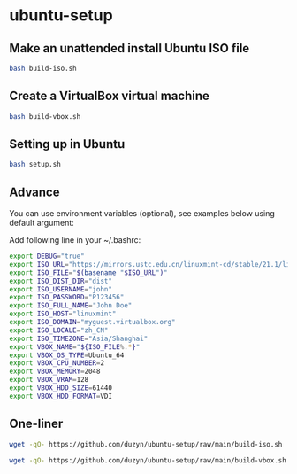 # ubuntu-setup

## Make an unattended install Ubuntu ISO file

```bash
bash build-iso.sh
```

## Create a VirtualBox virtual machine

```bash
bash build-vbox.sh
```

## Setting up in Ubuntu

```bash
bash setup.sh
```

## Advance

You can use environment variables (optional), see examples below using default argument:

Add following line in your ~/.bashrc:

```bash
export DEBUG="true"
export ISO_URL="https://mirrors.ustc.edu.cn/linuxmint-cd/stable/21.1/linuxmint-21.1-xfce-64bit.iso"
export ISO_FILE="$(basename "$ISO_URL")"
export ISO_DIST_DIR="dist"
export ISO_USERNAME="john"
export ISO_PASSWORD="P123456"
export ISO_FULL_NAME="John Doe"
export ISO_HOST="linuxmint"
export ISO_DOMAIN="myguest.virtualbox.org"
export ISO_LOCALE="zh_CN"
export ISO_TIMEZONE="Asia/Shanghai"
export VBOX_NAME="${ISO_FILE%.*}"
export VBOX_OS_TYPE=Ubuntu_64
export VBOX_CPU_NUMBER=2
export VBOX_MEMORY=2048
export VBOX_VRAM=128
export VBOX_HDD_SIZE=61440
export VBOX_HDD_FORMAT=VDI
```

## One-liner

```bash
wget -qO- https://github.com/duzyn/ubuntu-setup/raw/main/build-iso.sh | DEBUG="false" ISO_URL="https://mirrors.ustc.edu.cn/ubuntu-cdimage/xubuntu/releases/20.04.6/release/xubuntu-20.04.6-desktop-amd64.iso" USERNAME="john" PASSWORD="111111" FULL_NAME="John Doe" HOST="xubuntu" DOMAIN="guest.virtualbox.org" LOCALE="zh_CN" TIMEZONE="Asia/Shanghai" bash
```

```bash
wget -qO- https://github.com/duzyn/ubuntu-setup/raw/main/build-vbox.sh | DEBUG="false" ISO_URL="https://mirrors.ustc.edu.cn/ubuntu-cdimage/xubuntu/releases/20.04.6/release/xubuntu-20.04.6-desktop-amd64.iso" VBOX_NAME="xubuntu-20.04.6-desktop-amd64" VBOX_OS_TYPE="Ubuntu_64" VBOX_CPU_NUMBER="2" VBOX_MEMORY="2048" VBOX_VRAM="128" VBOX_HDD_SIZE="61440" VBOX_HDD_FORMAT="VDI" bash
```
